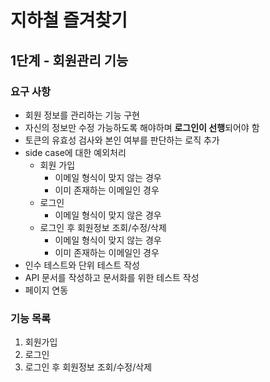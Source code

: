 # 지하철 즐겨찾기

## 1단계 - 회원관리 기능

### 요구 사항
- 회원 정보를 관리하는 기능 구현
- 자신의 정보만 수정 가능하도록 해야하며 **로그인이 선행**되어야 함
- 토큰의 유효성 검사와 본인 여부를 판단하는 로직 추가
- side case에 대한 예외처리
    - 회원 가입
        - 이메일 형식이 맞지 않는 경우
        - 이미 존재하는 이메일인 경우
    - 로그인
        - 이메일 형식이 맞지 않은 경우
    - 로그인 후 회원정보 조회/수정/삭제
        - 이메일 형식이 맞지 않는 경우
        - 이미 존재하는 이메일인 경우
- 인수 테스트와 단위 테스트 작성
- API 문서를 작성하고 문서화를 위한 테스트 작성
- 페이지 연동

### 기능 목록
1. 회원가입
2. 로그인
3. 로그인 후 회원정보 조회/수정/삭제